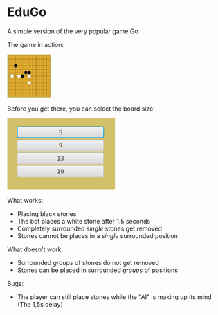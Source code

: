 <h1>EduGo</h1>
<p>A simple version of the very popular game Go</p>

<p>The game in action:</p>
<img src="./images/Game.png" style="height: 100px"/>

<p>Before you get there, you can select the board size:</p>
<img src="./images/BoardSelection.png" /><br/>

<p>
  What works:
  <ul>
    <li> Placing black stones </li>
    <li> The bot places a white stone after 1.5 seconds </li>
    <li> Completely surrounded <i>single</i> stones get removed </li>
    <li> Stones cannot be places in a <i>single</i> surrounded position </li>
  </ul>
</p>

<p>
  What doesn't work:
  <ul>
    <li> Surrounded <i>groups</i> of stones do not get removed</li>
    <li> Stones can be placed in surrounded <i>groups</i> of positions</li>
  </ul>
</p>

<p>
  Bugs:
  <ul>
    <li> The player can still place stones while the "AI" is making up its mind (The 1,5s delay)</li>
  </ul>
</p>
